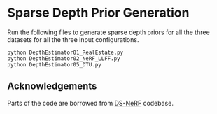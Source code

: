 # Sparse Depth Prior Generation

Run the following files to generate sparse depth priors for all the three datasets for all the three input configurations.
```shell
python DepthEstimator01_RealEstate.py
python DepthEstimator02_NeRF_LLFF.py
python DepthEstimator05_DTU.py
```



## Acknowledgements
Parts of the code are borrowed from [DS-NeRF](https://github.com/dunbar12138/DSNeRF) codebase.